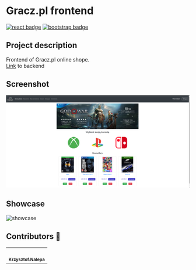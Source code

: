 # Gracz.pl frontend

[![react badge](https://img.shields.io/badge/react-16.13.1-blue)](https://www.npmjs.com/package/react)
[![bootstrap badge](https://img.shields.io/badge/bootstrap-4.5.2-darkviolet)](https://www.npmjs.com/package/bootstrap)

## Project description
Frontend of Gracz.pl online shope.<br>
[Link](https://github.com/kraleppa/gracz-pl-back) to backend <br>


## Screenshot
![screen](https://github.com/kraleppa/gracz-pl-web/blob/master/img-readme/main.png)


## Showcase
![showcase](https://github.com/Better-Team-XD/hacknarok-web/blob/master/screenshots/usecase.gif)


## Contributors :hotdog:
<table>
  <tr>
    <td align="center"><a href="https://github.com/kraleppa"><img src="https://avatars1.githubusercontent.com/u/56135216?s=460&u=359e017d16c70a31d3bdb086172308cc6f045acf&v=4" width="100px;" alt=""/><br /><sub><b>Krzysztof Nalepa</b></sub></a><br /></td>
    </td>
  </tr>
</table>  

